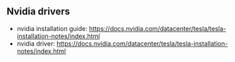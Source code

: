 
## Nvidia drivers

- nvidia installation guide: https://docs.nvidia.com/datacenter/tesla/tesla-installation-notes/index.html
- nvidia driver: https://docs.nvidia.com/datacenter/tesla/tesla-installation-notes/index.html
